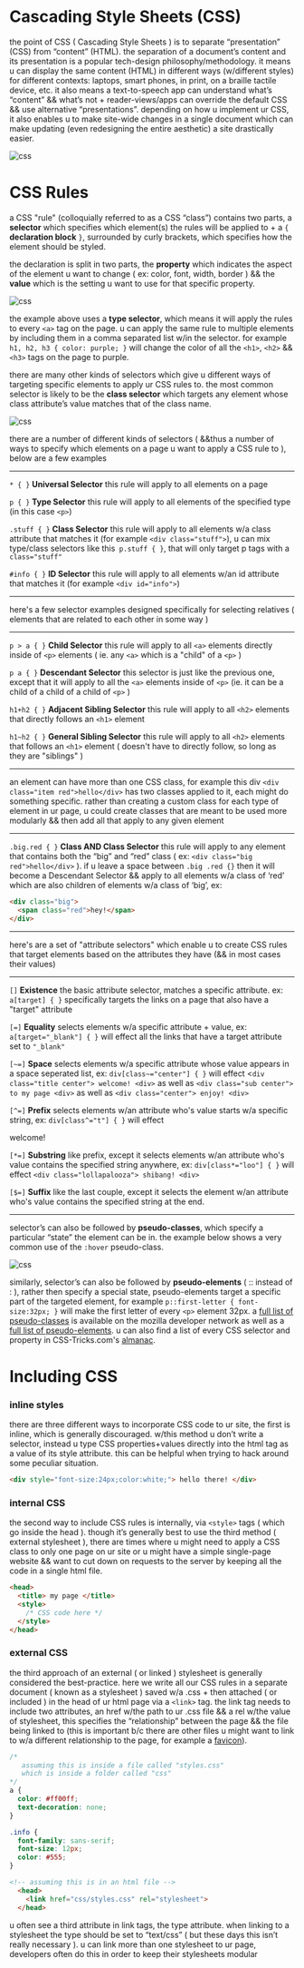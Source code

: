 # Cascading Style Sheets (CSS)

the point of CSS ( Cascading Style Sheets ) is to separate “presentation” (CSS) from “content” (HTML). the separation of a document’s content and its presentation is a popular tech-design philosophy/methodology. it means u can display the same content (HTML) in different ways (w/different styles) for different contexts: laptops, smart phones, in print, on a braille tactile device, etc. it also means a text-to-speech app can understand what’s “content” && what’s not + reader-views/apps can override the default CSS && use alternative “presentations”. depending on how u implement ur CSS, it also enables u to make site-wide changes in a single document which can make updating (even redesigning the entire aesthetic) a site drastically easier.

![css](images/css-ex.png)

# CSS Rules

a CSS "rule" (colloquially referred to as a CSS “class”) contains two parts, a **selector** which specifies which element(s) the rules will be applied to + a `{` **declaration block** `}`, surrounded by curly brackets, which specifies how the element should be styled.

the declaration is split in two parts, the **property** which indicates the aspect of the element u want to change ( ex: color, font, width, border ) && the **value** which is the setting u want to use for that specific property.

![css](images/cssrule.png)

the example above uses a **type selector**, which means it will apply the rules to every `<a>` tag on the page. u can apply the same rule to multiple elements by including them in a comma separated list w/in the selector. for example `h1, h2, h3 { color: purple; }` will change the color of all the `<h1>`, `<h2>` && `<h3>` tags on the page to purple.

there are many other kinds of selectors which give u different ways of targeting specific elements to apply ur CSS rules to. the most common selector is likely to be the **class selector** which targets any element whose class attribute’s value matches that of the class name.

![css](images/cssrule2.png)

there are a number of different kinds of selectors ( &&thus a number of ways to specify which elements on a page u want to apply a CSS rule to ), below are a few examples

---

`* { }` **Universal Selector** this rule will apply to all elements on a page

`p { }` **Type Selector** this rule will apply to all elements of the specified type (in this case `<p>`)

`.stuff { }` **Class Selector** this rule will apply to all elements w/a class attribute that matches it (for example `<div class="stuff">`), u can mix type/class selectors like this` p.stuff { }`, that will only target p tags with a `class="stuff"`


`#info { }` **ID Selector** this rule will apply to all elements w/an id attribute that matches it (for example `<div id="info">`)

---

here's a few selector examples designed specifically for selecting relatives ( elements that are related to each other in some way )

---

`p > a { }` **Child Selector** this rule will apply to all `<a>` elements directly inside of `<p>` elements ( ie. any `<a>` which is a "child" of a `<p>` )

`p a { }` **Descendant Selector** this selector is just like the previous one, except that it will apply to all the `<a>` elements inside of `<p>` (ie. it can be a child of a child of a child of `<p>` )

`h1+h2 { }` **Adjacent Sibling Selector** this rule will apply to all `<h2>` elements that directly follows an `<h1>` element

`h1~h2 { }` **General Sibling Selector** this rule will apply to all `<h2>` elements that follows an `<h1>` element ( doesn't have to directly follow, so long as they are "siblings" )

---

an element can have more than one CSS class, for example this div `<div class="item red">hello</div>` has two classes applied to it, each might do something specific. rather than creating a custom class for each type of element in ur page, u could create classes that are meant to be used more modularly && then add all that apply to any given element

---


`.big.red { }` **Class AND Class Selector** this rule will apply to any element that contains both the “big” and “red” class ( ex: `<div class="big red">hello</div>` ). if u leave a space between `.big .red {}` then it will become a Descendant Selector && apply to all elements w/a class of ‘red’ which are also children of elements w/a class of ‘big’, ex:

```html
<div class="big">
  <span class="red">hey!</span>
</div>
```

---

here's are a set of "attribute selectors" which enable u to create CSS rules that target elements based on the attributes they have (&& in most cases their values)

---

`[]` **Existence** the basic attribute selector, matches a specific attribute. ex: `a[target] { }` specifically targets the links on a page that also have a "target" attribute

`[=]` **Equality** selects elements w/a specific attribute + value, ex: `a[target="_blank"] { }` will effect all the links that have a target attribute set to `"_blank"`

`[~=]` **Space** selects elements w/a specific attribute whose value appears in a space seperated list, ex: `div[class~="center"] { }` will effect <`div class="title center"> welcome! <div>` as well as `<div class="sub center"> to my page <div>` as well as `<div class="center"> enjoy! <div>`

`[^=]` **Prefix** selects elements w/an attribute who's value starts w/a specific string, ex: `div[class^="t"] { }` will effect <div class="title"> welcome! <div>

`[*=]` **Substring** like prefix, except it selects elements w/an attribute who's value contains the specified string anywhere, ex: `div[class*="loo"] { }` will effect `<div class="lollapalooza"> shibang! <div>`

`[$=]` **Suffix** like the last couple, except it selects the element w/an attribute who's value contains the specified string at the end.

---


selector’s can also be followed by **pseudo-classes**, which specify a particular “state” the element can be in. the example below shows a very common use of the `:hover` pseudo-class.

![css](images/cssrule3.png)

similarly, selector’s can also be followed by **pseudo-elements** ( :: instead of : ), rather then specify a special state, pseudo-elements target a specific part of the targeted element, for example `p::first-letter { font-size:32px; }` will make the first letter of every `<p>` element 32px. a [full list of pseudo-classes](https://developer.mozilla.org/en-US/docs/Web/CSS/Pseudo-classes) is available on the mozilla developer network as well as a [full list of pseudo-elements](https://developer.mozilla.org/en-US/docs/Web/CSS/Pseudo-elements). u can also find a list of every CSS selector and property in CSS-Tricks.com's [almanac](https://css-tricks.com/almanac/).

# Including CSS


### inline styles

there are three different ways to incorporate CSS code to ur site, the first is inline, which is generally discouraged. w/this method u don’t write a selector, instead u type CSS properties+values directly into the html tag as a value of its style attribute. this can be helpful when trying to hack around some peculiar situation.

```html
<div style="font-size:24px;color:white;"> hello there! </div>
```


### internal CSS

the second way to include CSS rules is internally, via `<style>` tags ( which go inside the head ). though it’s generally best to use the third method ( external stylesheet ), there are times where u might need to apply a CSS class to only one page on ur site or u might have a simple single-page website && want to cut down on requests to the server by keeping all the code in a single html file.

```html
<head>
  <title> my page </title>
  <style>
    /* CSS code here */
  </style>
</head>
```


### external CSS

the third approach of an external ( or linked ) stylesheet is generally considered the best-practice. here we write all our CSS rules in a separate document ( known as a stylesheet ) saved w/a .css + then attached ( or included ) in the head of ur html page via a `<link>` tag. the link tag needs to include two attributes, an href w/the path to ur .css file && a rel w/the value of stylesheet, this specifies the “relationship” between the page && the file being linked to (this is important b/c there are other files u might want to link to w/a different relationship to the page, for example a [favicon](https://en.wikipedia.org/wiki/Favicon)).

```css
/*
   assuming this is inside a file called "styles.css"
   which is inside a folder called "css"
*/
a {
  color: #ff00ff;
  text-decoration: none;
}

.info {
  font-family: sans-serif;
  font-size: 12px;
  color: #555;
}
```

```html
<!-- assuming this is in an html file -->
  <head>
    <link href="css/styles.css" rel="stylesheet">
  </head>
```

u often see a third attribute in link tags, the type attribute. when linking to a stylesheet the type should be set to “text/css” ( but these days this isn’t really necessary ). u can link more than one stylesheet to ur page, developers often do this in order to keep their stylesheets modular 
